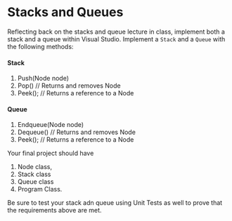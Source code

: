 # Stacks and Queues

Reflecting back on the stacks and queue lecture in class, implement both a stack and a queue within Visual Studio. 
Implement a `Stack` and a `Queue` with the following methods:

#### Stack
1. Push(Node node)
2. Pop() // Returns and removes Node
3. Peek(); // Returns a reference to a Node

#### Queue
1. Endqueue(Node node)
2. Dequeue() // Returns and removes Node
3. Peek(); // Returns a reference to a Node

Your final project should have
1. Node class, 
1. Stack class
1. Queue class
1. Program Class.

Be sure to test your stack adn queue using Unit Tests as well to prove that the requirements above are met.
